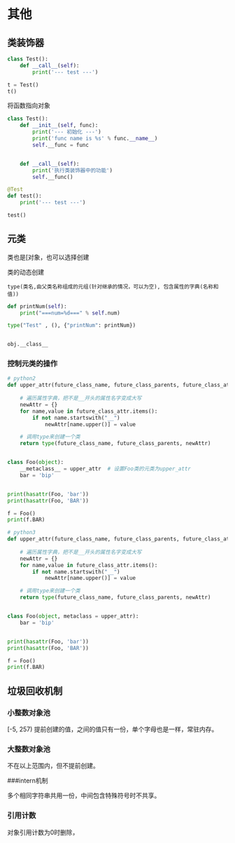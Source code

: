 # 其他

## 类装饰器

```python
class Test():
    def __call__(self):
        print('--- test ---')

t = Test()
t()
```

将函数指向对象

```python
class Test():
    def __init__(self, func):
        print('--- 初始化 ---')
        print('func name is %s' % func.__name__)
        self.__func = func


    def __call__(self):
        print('执行类装饰器中的功能')
        self.__func()

@Test
def test():
    print('--- test ---')

test()
```

## 元类

类也是[对象，也可以选择创建

类的动态创建

```
type(类名,由父类名称组成的元组(针对继承的情况，可以为空), 包含属性的字典(名称和值))
```

```python
def printNum(self):
    print("===num=%d===" % self.num)

type("Test" , (), {"printNum": printNum})


obj.__class__
```

### 控制元类的操作

```python
# python2
def upper_attr(future_class_name, future_class_parents, future_class_attr):
    
    # 遍历属性字典，把不是__开头的属性名字变成大写
    newAttr = {}
    for name,value in future_class_attr.items():
        if not name.startswith("__")
            newAttr[name.upper()] = value

    # 调用type来创建一个类
    return type(future_class_name, future_class_parents, newAttr)


class Foo(object):
    __metaclass__ = upper_attr  # 设置Foo类的元类为upper_attr
    bar = 'bip'


print(hasattr(Foo, 'bar'))
print(hasattr(Foo, 'BAR'))

f = Foo()
print(f.BAR)

# python3
def upper_attr(future_class_name, future_class_parents, future_class_attr):
    
    # 遍历属性字典，把不是__开头的属性名字变成大写
    newAttr = {}
    for name,value in future_class_attr.items():
        if not name.startswith("__")
            newAttr[name.upper()] = value

    # 调用type来创建一个类
    return type(future_class_name, future_class_parents, newAttr)


class Foo(object, metaclass = upper_attr):
    bar = 'bip'


print(hasattr(Foo, 'bar'))
print(hasattr(Foo, 'BAR'))

f = Foo()
print(f.BAR)
```

## 垃圾回收机制

### 小整数对象池

[-5, 257) 提前创建的值，之间的值只有一份，单个字母也是一样，常驻内存。

### 大整数对象池

不在以上范围内，但不提前创建。

###intern机制

多个相同字符串共用一份，中间包含特殊符号时不共享。

### 引用计数

 对象引用计数为0时删除，













